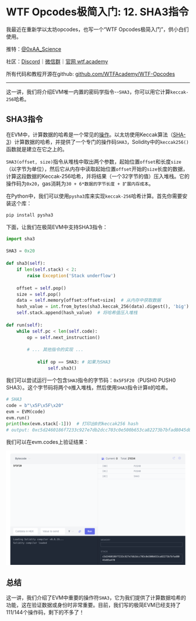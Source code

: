 # WTF Opcodes极简入门: 12. SHA3指令

我最近在重新学以太坊opcodes，也写一个“WTF Opcodes极简入门”，供小白们使用。

推特：[@0xAA_Science](https://twitter.com/0xAA_Science)

社区：[Discord](https://discord.gg/5akcruXrsk)｜[微信群](https://docs.google.com/forms/d/e/1FAIpQLSe4KGT8Sh6sJ7hedQRuIYirOoZK_85miz3dw7vA1-YjodgJ-A/viewform?usp=sf_link)｜[官网 wtf.academy](https://wtf.academy)

所有代码和教程开源在github: [github.com/WTFAcademy/WTF-Opcodes](https://github.com/WTFAcademy/WTF-Opcodes)

-----

这一讲，我们将介绍EVM唯一内置的密码学指令--`SHA3`，你可以用它计算`keccak-256`哈希。

## SHA3指令

在EVM中，计算数据的哈希是一个常见的[操作](https://github.com/AmazingAng/WTF-Solidity/tree/main/28_Hash)。以太坊使用Keccak算法（[SHA-3](https://en.wikipedia.org/wiki/SHA-3)）计算数据的哈希，并提供了一个专门的操作码`SHA3`，Solidity中的`keccak256()`函数就是建立在它之上的。

`SHA3(offset, size)`指令从堆栈中取出两个参数，起始位置`offset`和长度`size`（以字节为单位），然后它从内存中读取起始位置`offset`开始的`size`长度的数据，计算这段数据的Keccak-256哈希，并将结果（一个32字节的值）压入堆栈。它的操作码为`0x20`，gas消耗为`30 + 6*数据的字节长度 + 扩展内存成本`。

在Python中，我们可以使用`pysha3`库来实现`keccak-256`哈希计算。首先你需要安装这个库：

```bash
pip install pysha3
```

下面，让我们在极简EVM中支持SHA3指令：

```python
import sha3

SHA3 = 0x20

def sha3(self):
    if len(self.stack) < 2:
        raise Exception('Stack underflow')
    
    offset = self.pop()
    size = self.pop()
    data = self.memory[offset:offset+size]  # 从内存中获取数据
    hash_value = int.from_bytes(sha3.keccak_256(data).digest(), 'big')  # 计算哈希值
    self.stack.append(hash_value)  # 将哈希值压入堆栈

def run(self):
    while self.pc < len(self.code):
        op = self.next_instruction()

        # ... 其他指令的实现 ...

            elif op == SHA3: # 如果为SHA3
                self.sha3()
```

我们可以尝试运行一个包含`SHA3`指令的字节码：`0x5F5F20`（PUSH0 PUSH0 SHA3）。这个字节码将两个`0`推入堆栈，然后使用`SHA3`指令计算`0`的哈希。

```python
# SHA3
code = b"\x5F\x5F\x20"
evm = EVM(code)
evm.run()
print(hex(evm.stack[-1]))  # 打印出0的keccak256 hash
# output: 0xc5d2460186f7233c927e7db2dcc703c0e500b653ca82273b7bfad8045d85a470
```

我们可以在evm.codes上验证结果：

![](./img/12-1.png)

## 总结

这一讲，我们介绍了EVM中重要的操作符`SHA3`，它为我们提供了计算数据哈希的功能，这在验证数据或身份时非常重要。目前，我们写的极简EVM已经支持了111/144个操作码，剩下的不多了！